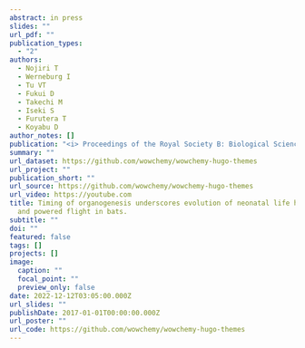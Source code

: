 ```yaml
---
abstract: in press
slides: ""
url_pdf: ""
publication_types:
  - "2"
authors:
  - Nojiri T
  - Werneburg I
  - Tu VT
  - Fukui D
  - Takechi M
  - Iseki S
  - Furutera T
  - Koyabu D
author_notes: []
publication: "<i> Proceedings of the Royal Society B: Biological Sciences. </i>"
summary: ""
url_dataset: https://github.com/wowchemy/wowchemy-hugo-themes
url_project: ""
publication_short: ""
url_source: https://github.com/wowchemy/wowchemy-hugo-themes
url_video: https://youtube.com
title: Timing of organogenesis underscores evolution of neonatal life histories
  and powered flight in bats.
subtitle: ""
doi: ""
featured: false
tags: []
projects: []
image:
  caption: ""
  focal_point: ""
  preview_only: false
date: 2022-12-12T03:05:00.000Z
url_slides: ""
publishDate: 2017-01-01T00:00:00.000Z
url_poster: ""
url_code: https://github.com/wowchemy/wowchemy-hugo-themes
---
```

